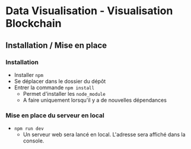 # Data Visualisation - Visualisation Blockchain


## Installation / Mise en place

### Installation
- Installer `npm`
- Se déplacer dans le dossier du dépôt 
- Entrer la commande `npm install`
    - Permet d'installer les `node_module`
    - A faire uniquement lorsqu'il y a de nouvelles dépendances

### Mise en place du serveur en local
- `npm run dev`
    - Un serveur web sera lancé en local. L'adresse sera affiché dans la console.
